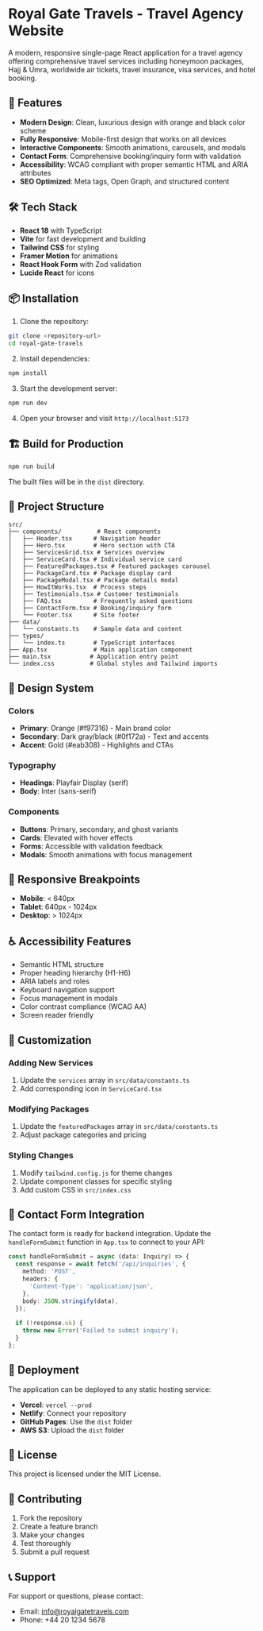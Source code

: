 # Royal Gate Travels - Travel Agency Website

A modern, responsive single-page React application for a travel agency offering comprehensive travel services including honeymoon packages, Hajj & Umra, worldwide air tickets, travel insurance, visa services, and hotel booking.

## 🚀 Features

- **Modern Design**: Clean, luxurious design with orange and black color scheme
- **Fully Responsive**: Mobile-first design that works on all devices
- **Interactive Components**: Smooth animations, carousels, and modals
- **Contact Form**: Comprehensive booking/inquiry form with validation
- **Accessibility**: WCAG compliant with proper semantic HTML and ARIA attributes
- **SEO Optimized**: Meta tags, Open Graph, and structured content

## 🛠️ Tech Stack

- **React 18** with TypeScript
- **Vite** for fast development and building
- **Tailwind CSS** for styling
- **Framer Motion** for animations
- **React Hook Form** with Zod validation
- **Lucide React** for icons

## 📦 Installation

1. Clone the repository:
```bash
git clone <repository-url>
cd royal-gate-travels
```

2. Install dependencies:
```bash
npm install
```

3. Start the development server:
```bash
npm run dev
```

4. Open your browser and visit `http://localhost:5173`

## 🏗️ Build for Production

```bash
npm run build
```

The built files will be in the `dist` directory.

## 📁 Project Structure

```
src/
├── components/          # React components
│   ├── Header.tsx      # Navigation header
│   ├── Hero.tsx        # Hero section with CTA
│   ├── ServicesGrid.tsx # Services overview
│   ├── ServiceCard.tsx # Individual service card
│   ├── FeaturedPackages.tsx # Featured packages carousel
│   ├── PackageCard.tsx # Package display card
│   ├── PackageModal.tsx # Package details modal
│   ├── HowItWorks.tsx  # Process steps
│   ├── Testimonials.tsx # Customer testimonials
│   ├── FAQ.tsx         # Frequently asked questions
│   ├── ContactForm.tsx # Booking/inquiry form
│   └── Footer.tsx      # Site footer
├── data/
│   └── constants.ts    # Sample data and content
├── types/
│   └── index.ts        # TypeScript interfaces
├── App.tsx             # Main application component
├── main.tsx           # Application entry point
└── index.css          # Global styles and Tailwind imports
```

## 🎨 Design System

### Colors
- **Primary**: Orange (#f97316) - Main brand color
- **Secondary**: Dark gray/black (#0f172a) - Text and accents
- **Accent**: Gold (#eab308) - Highlights and CTAs

### Typography
- **Headings**: Playfair Display (serif)
- **Body**: Inter (sans-serif)

### Components
- **Buttons**: Primary, secondary, and ghost variants
- **Cards**: Elevated with hover effects
- **Forms**: Accessible with validation feedback
- **Modals**: Smooth animations with focus management

## 📱 Responsive Breakpoints

- **Mobile**: < 640px
- **Tablet**: 640px - 1024px
- **Desktop**: > 1024px

## ♿ Accessibility Features

- Semantic HTML structure
- Proper heading hierarchy (H1-H6)
- ARIA labels and roles
- Keyboard navigation support
- Focus management in modals
- Color contrast compliance (WCAG AA)
- Screen reader friendly

## 🔧 Customization

### Adding New Services
1. Update the `services` array in `src/data/constants.ts`
2. Add corresponding icon in `ServiceCard.tsx`

### Modifying Packages
1. Update the `featuredPackages` array in `src/data/constants.ts`
2. Adjust package categories and pricing

### Styling Changes
1. Modify `tailwind.config.js` for theme changes
2. Update component classes for specific styling
3. Add custom CSS in `src/index.css`

## 📧 Contact Form Integration

The contact form is ready for backend integration. Update the `handleFormSubmit` function in `App.tsx` to connect to your API:

```typescript
const handleFormSubmit = async (data: Inquiry) => {
  const response = await fetch('/api/inquiries', {
    method: 'POST',
    headers: {
      'Content-Type': 'application/json',
    },
    body: JSON.stringify(data),
  });
  
  if (!response.ok) {
    throw new Error('Failed to submit inquiry');
  }
};
```

## 🚀 Deployment

The application can be deployed to any static hosting service:

- **Vercel**: `vercel --prod`
- **Netlify**: Connect your repository
- **GitHub Pages**: Use the `dist` folder
- **AWS S3**: Upload the `dist` folder

## 📄 License

This project is licensed under the MIT License.

## 🤝 Contributing

1. Fork the repository
2. Create a feature branch
3. Make your changes
4. Test thoroughly
5. Submit a pull request

## 📞 Support

For support or questions, please contact:
- Email: info@royalgatetravels.com
- Phone: +44 20 1234 5678
